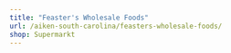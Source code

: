 ```yaml
---
title: "Feaster's Wholesale Foods"
url: /aiken-south-carolina/feasters-wholesale-foods/
shop: Supermarkt
---
```

